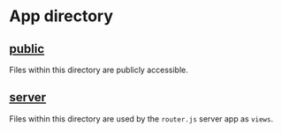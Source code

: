 # App directory

## [public](public)
Files within this directory are publicly accessible.

## [server](server)
Files within this directory are used by the `router.js` server app as `views`.
